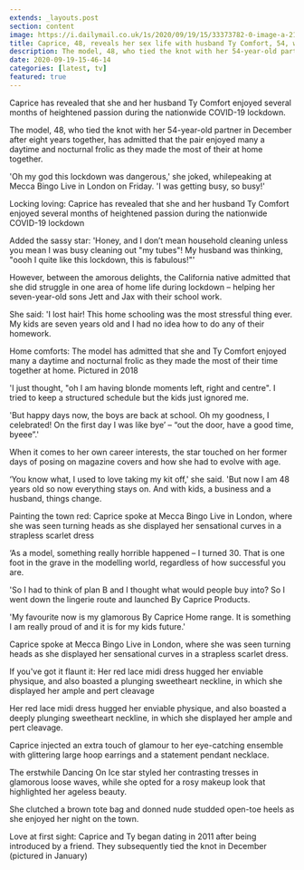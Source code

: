 ```yaml
---
extends: _layouts.post
section: content
image: https://i.dailymail.co.uk/1s/2020/09/19/15/33373782-0-image-a-210_1600526189672.jpg 
title: Caprice, 48, reveals her sex life with husband Ty Comfort, 54, was greatly boosted by lockdown 
description: The model, 48, who tied the knot with her 54-year-old partner in December after eight years together, has admitted that the pair enjoyed many a daytime and nocturnal frolic while at home together. 
date: 2020-09-19-15-46-14 
categories: [latest, tv] 
featured: true 
--- 
```

Caprice has revealed that she and her husband Ty Comfort enjoyed several months of heightened passion during the nationwide COVID-19 lockdown.

The model, 48, who tied the knot with her 54-year-old partner in December after eight years together, has admitted that the pair enjoyed many a daytime and nocturnal frolic as they made the most of their at home together.

'Oh my god this lockdown was dangerous,' she joked, whilepeaking at Mecca Bingo Live in London on Friday. 'I was getting busy, so busy!'

Locking loving: Caprice has revealed that she and her husband Ty Comfort enjoyed several months of heightened passion during the nationwide COVID-19 lockdown 

Added the sassy star: 'Honey, and I don’t mean household cleaning unless you mean I was busy cleaning out "my tubes"! My husband was thinking, "oooh I quite like this lockdown, this is fabulous!"'

However, between the amorous delights, the California native admitted that she did struggle in one area of home life during lockdown – helping her seven-year-old sons Jett and Jax with their school work.

She said: 'I lost hair! This home schooling was the most stressful thing ever. My kids are seven years old and I had no idea how to do any of their homework.

Home comforts: The model has admitted that she and Ty Comfort enjoyed many a daytime and nocturnal frolic as they made the most of their time together at home. Pictured in 2018

'I just thought, "oh I am having blonde moments left, right and centre". I tried to keep a structured schedule but the kids just ignored me.

'But happy days now, the boys are back at school. Oh my goodness, I celebrated! On the first day I was like bye’ – “out the door, have a good time, byeee”.'

When it comes to her own career interests, the star touched on her former days of posing on magazine covers and how she had to evolve with age.

‘You know what, I used to love taking my kit off,' she said. 'But now I am 48 years old so now everything stays on. And with kids, a business and a husband, things change.

Painting the town red: Caprice spoke at Mecca Bingo Live in London, where she was seen turning heads as she displayed her sensational curves in a strapless scarlet dress 

‘As a model, something really horrible happened – I turned 30. That is one foot in the grave in the modelling world, regardless of how successful you are.

'So I had to think of plan B and I thought what would people buy into? So I went down the lingerie route and launched By Caprice Products.

'My favourite now is my glamorous By Caprice Home range. It is something I am really proud of and it is for my kids future.'  

Caprice spoke at Mecca Bingo Live in London, where she was seen turning heads as she displayed her sensational curves in a strapless scarlet dress. 

If you've got it flaunt it: Her red lace midi dress hugged her enviable physique, and also boasted a plunging sweetheart neckline, in which she displayed her ample and pert cleavage

Her red lace midi dress hugged her enviable physique, and also boasted a deeply plunging sweetheart neckline, in which she displayed her ample and pert cleavage.

Caprice injected an extra touch of glamour to her eye-catching ensemble with glittering large hoop earrings and a statement pendant necklace. 

The erstwhile Dancing On Ice star styled her contrasting tresses in glamorous loose waves, while she opted for a rosy makeup look that highlighted her ageless beauty.

She clutched a brown tote bag and donned nude studded open-toe heels as she enjoyed her night on the town. 

Love at first sight: Caprice and Ty began dating in 2011 after being introduced by a friend. They subsequently tied the knot in December (pictured in January) 

